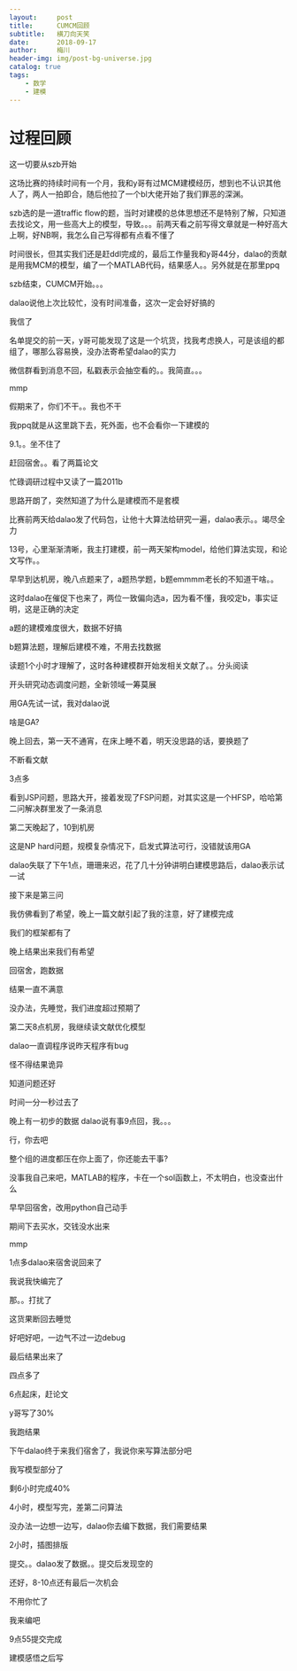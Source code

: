 ```yaml
---
layout:     post
title:      CUMCM回顾
subtitle:   横刀向天笑
date:       2018-09-17
author:     梅川
header-img: img/post-bg-universe.jpg
catalog: true
tags:
    - 数学
    - 建模
---
```

# 过程回顾

这一切要从szb开始

这场比赛的持续时间有一个月，我和y哥有过MCM建模经历，想到也不认识其他人了，两人一拍即合，随后他拉了一个bl大佬开始了我们罪恶的深渊。

szb选的是一道traffic flow的题，当时对建模的总体思想还不是特别了解，只知道去找论文，用一些高大上的模型，导致。。。前两天看之前写得文章就是一种好高大上啊，好NB啊，我怎么自己写得都有点看不懂了

时间很长，但其实我们还是赶ddl完成的，最后工作量我和y哥44分，dalao的贡献是用我MCM的模型，编了一个MATLAB代码，结果感人。。另外就是在那里ppq

szb结束，CUMCM开始。。。

dalao说他上次比较忙，没有时间准备，这次一定会好好搞的

我信了

名单提交的前一天，y哥可能发现了这是一个坑货，找我考虑换人，可是该组的都组了，哪那么容易换，没办法寄希望dalao的实力

微信群看到消息不回，私戳表示会抽空看的。。我简直。。。

mmp

假期来了，你们不干。。我也不干

我ppq就是从这里跳下去，死外面，也不会看你一下建模的

9.1。。坐不住了

赶回宿舍。。看了两篇论文

忙碌调研过程中又读了一篇2011b

思路开朗了，突然知道了为什么是建模而不是套模


比赛前两天给dalao发了代码包，让他十大算法给研究一遍，dalao表示。。竭尽全力

13号，心里渐渐清晰，我主打建模，前一两天架构model，给他们算法实现，和论文写作。。

早早到达机房，晚八点题来了，a题热学题，b题emmmm老长的不知道干啥。。

这时dalao在催促下也来了，两位一致偏向选a，因为看不懂，我咬定b，事实证明，这是正确的决定

a题的建模难度很大，数据不好搞

b题算法题，理解后建模不难，不用去找数据

读题1个小时才理解了，这时各种建模群开始发相关文献了。。分头阅读

开头研究动态调度问题，全新领域一筹莫展

用GA先试一试，我对dalao说

啥是GA?

晚上回去，第一天不通宵，在床上睡不着，明天没思路的话，要换题了

不断看文献

3点多

看到JSP问题，思路大开，接着发现了FSP问题，对其实这是一个HFSP，哈哈第二问解决群里发了一条消息

第二天晚起了，10到机房

这是NP hard问题，规模复杂情况下，启发式算法可行，没错就该用GA

dalao失联了下午1点，珊珊来迟，花了几十分钟讲明白建模思路后，dalao表示试一试

接下来是第三问

我仿佛看到了希望，晚上一篇文献引起了我的注意，好了建模完成

我们的框架都有了

晚上结果出来我们有希望

回宿舍，跑数据

结果一直不满意

没办法，先睡觉，我们进度超过预期了

第二天8点机房，我继续读文献优化模型

dalao一直调程序说昨天程序有bug

怪不得结果诡异

知道问题还好

时间一分一秒过去了

晚上有一初步的数据 dalao说有事9点回，我。。。

行，你去吧

整个组的进度都压在你上面了，你还能去干事?

没事我自己来吧，MATLAB的程序，卡在一个sol函数上，不太明白，也没查出什么

早早回宿舍，改用python自己动手

期间下去买水，交钱没水出来

mmp

1点多dalao来宿舍说回来了

我说我快编完了

那。。打扰了

这货果断回去睡觉

好吧好吧，一边气不过一边debug

最后结果出来了

四点多了

6点起床，赶论文

y哥写了30%

我跑结果

下午dalao终于来我们宿舍了，我说你来写算法部分吧

我写模型部分了

剩6小时完成40%

4小时，模型写完，差第二问算法

没办法一边想一边写，dalao你去编下数据，我们需要结果

2小时，插图排版

提交。。dalao发了数据。。提交后发现空的

还好，8-10点还有最后一次机会

不用你忙了

我来编吧

9点55提交完成

建模感悟之后写









